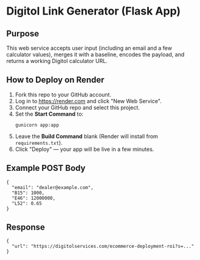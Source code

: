 # Digitol Link Generator (Flask App)

## Purpose
This web service accepts user input (including an email and a few calculator values), merges it with a baseline, encodes the payload, and returns a working Digitol calculator URL.

## How to Deploy on Render

1. Fork this repo to your GitHub account.
2. Log in to https://render.com and click "New Web Service".
3. Connect your GitHub repo and select this project.
4. Set the **Start Command** to:
   ```
   gunicorn app:app
   ```
5. Leave the **Build Command** blank (Render will install from `requirements.txt`).
6. Click "Deploy" — your app will be live in a few minutes.

## Example POST Body

```
{
  "email": "dealer@example.com",
  "B15": 1000,
  "E46": 12000000,
  "L52": 0.65
}
```

## Response

```
{
  "url": "https://digitolservices.com/ecommerce-deployment-roi?s=..."
}
```